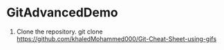 # GitAdvancedDemo

1. Clone the repository.
 git clone <url>
https://github.com/khaledMohammed000/Git-Cheat-Sheet-using-gifs
